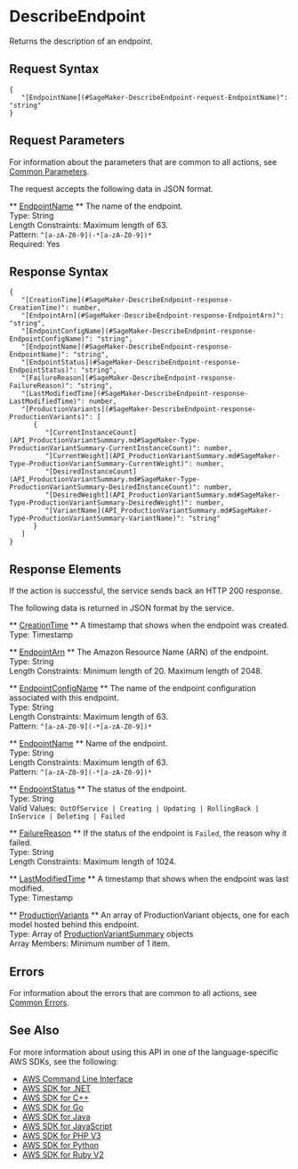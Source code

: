 # DescribeEndpoint<a name="API_DescribeEndpoint"></a>

Returns the description of an endpoint\.

## Request Syntax<a name="API_DescribeEndpoint_RequestSyntax"></a>

```
{
   "[EndpointName](#SageMaker-DescribeEndpoint-request-EndpointName)": "string"
}
```

## Request Parameters<a name="API_DescribeEndpoint_RequestParameters"></a>

For information about the parameters that are common to all actions, see [Common Parameters](CommonParameters.md)\.

The request accepts the following data in JSON format\.

 ** [EndpointName](#API_DescribeEndpoint_RequestSyntax) **   <a name="SageMaker-DescribeEndpoint-request-EndpointName"></a>
The name of the endpoint\.  
Type: String  
Length Constraints: Maximum length of 63\.  
Pattern: `^[a-zA-Z0-9](-*[a-zA-Z0-9])*`   
Required: Yes

## Response Syntax<a name="API_DescribeEndpoint_ResponseSyntax"></a>

```
{
   "[CreationTime](#SageMaker-DescribeEndpoint-response-CreationTime)": number,
   "[EndpointArn](#SageMaker-DescribeEndpoint-response-EndpointArn)": "string",
   "[EndpointConfigName](#SageMaker-DescribeEndpoint-response-EndpointConfigName)": "string",
   "[EndpointName](#SageMaker-DescribeEndpoint-response-EndpointName)": "string",
   "[EndpointStatus](#SageMaker-DescribeEndpoint-response-EndpointStatus)": "string",
   "[FailureReason](#SageMaker-DescribeEndpoint-response-FailureReason)": "string",
   "[LastModifiedTime](#SageMaker-DescribeEndpoint-response-LastModifiedTime)": number,
   "[ProductionVariants](#SageMaker-DescribeEndpoint-response-ProductionVariants)": [ 
      { 
         "[CurrentInstanceCount](API_ProductionVariantSummary.md#SageMaker-Type-ProductionVariantSummary-CurrentInstanceCount)": number,
         "[CurrentWeight](API_ProductionVariantSummary.md#SageMaker-Type-ProductionVariantSummary-CurrentWeight)": number,
         "[DesiredInstanceCount](API_ProductionVariantSummary.md#SageMaker-Type-ProductionVariantSummary-DesiredInstanceCount)": number,
         "[DesiredWeight](API_ProductionVariantSummary.md#SageMaker-Type-ProductionVariantSummary-DesiredWeight)": number,
         "[VariantName](API_ProductionVariantSummary.md#SageMaker-Type-ProductionVariantSummary-VariantName)": "string"
      }
   ]
}
```

## Response Elements<a name="API_DescribeEndpoint_ResponseElements"></a>

If the action is successful, the service sends back an HTTP 200 response\.

The following data is returned in JSON format by the service\.

 ** [CreationTime](#API_DescribeEndpoint_ResponseSyntax) **   <a name="SageMaker-DescribeEndpoint-response-CreationTime"></a>
A timestamp that shows when the endpoint was created\.  
Type: Timestamp

 ** [EndpointArn](#API_DescribeEndpoint_ResponseSyntax) **   <a name="SageMaker-DescribeEndpoint-response-EndpointArn"></a>
The Amazon Resource Name \(ARN\) of the endpoint\.  
Type: String  
Length Constraints: Minimum length of 20\. Maximum length of 2048\.

 ** [EndpointConfigName](#API_DescribeEndpoint_ResponseSyntax) **   <a name="SageMaker-DescribeEndpoint-response-EndpointConfigName"></a>
The name of the endpoint configuration associated with this endpoint\.  
Type: String  
Length Constraints: Maximum length of 63\.  
Pattern: `^[a-zA-Z0-9](-*[a-zA-Z0-9])*` 

 ** [EndpointName](#API_DescribeEndpoint_ResponseSyntax) **   <a name="SageMaker-DescribeEndpoint-response-EndpointName"></a>
Name of the endpoint\.  
Type: String  
Length Constraints: Maximum length of 63\.  
Pattern: `^[a-zA-Z0-9](-*[a-zA-Z0-9])*` 

 ** [EndpointStatus](#API_DescribeEndpoint_ResponseSyntax) **   <a name="SageMaker-DescribeEndpoint-response-EndpointStatus"></a>
The status of the endpoint\.  
Type: String  
Valid Values:` OutOfService | Creating | Updating | RollingBack | InService | Deleting | Failed` 

 ** [FailureReason](#API_DescribeEndpoint_ResponseSyntax) **   <a name="SageMaker-DescribeEndpoint-response-FailureReason"></a>
If the status of the endpoint is `Failed`, the reason why it failed\.   
Type: String  
Length Constraints: Maximum length of 1024\.

 ** [LastModifiedTime](#API_DescribeEndpoint_ResponseSyntax) **   <a name="SageMaker-DescribeEndpoint-response-LastModifiedTime"></a>
A timestamp that shows when the endpoint was last modified\.  
Type: Timestamp

 ** [ProductionVariants](#API_DescribeEndpoint_ResponseSyntax) **   <a name="SageMaker-DescribeEndpoint-response-ProductionVariants"></a>
 An array of ProductionVariant objects, one for each model hosted behind this endpoint\.   
Type: Array of [ProductionVariantSummary](API_ProductionVariantSummary.md) objects  
Array Members: Minimum number of 1 item\.

## Errors<a name="API_DescribeEndpoint_Errors"></a>

For information about the errors that are common to all actions, see [Common Errors](CommonErrors.md)\.

## See Also<a name="API_DescribeEndpoint_SeeAlso"></a>

For more information about using this API in one of the language\-specific AWS SDKs, see the following:
+  [AWS Command Line Interface](http://docs.aws.amazon.com/goto/aws-cli/sagemaker-2017-07-24/DescribeEndpoint) 
+  [AWS SDK for \.NET](http://docs.aws.amazon.com/goto/DotNetSDKV3/sagemaker-2017-07-24/DescribeEndpoint) 
+  [AWS SDK for C\+\+](http://docs.aws.amazon.com/goto/SdkForCpp/sagemaker-2017-07-24/DescribeEndpoint) 
+  [AWS SDK for Go](http://docs.aws.amazon.com/goto/SdkForGoV1/sagemaker-2017-07-24/DescribeEndpoint) 
+  [AWS SDK for Java](http://docs.aws.amazon.com/goto/SdkForJava/sagemaker-2017-07-24/DescribeEndpoint) 
+  [AWS SDK for JavaScript](http://docs.aws.amazon.com/goto/AWSJavaScriptSDK/sagemaker-2017-07-24/DescribeEndpoint) 
+  [AWS SDK for PHP V3](http://docs.aws.amazon.com/goto/SdkForPHPV3/sagemaker-2017-07-24/DescribeEndpoint) 
+  [AWS SDK for Python](http://docs.aws.amazon.com/goto/boto3/sagemaker-2017-07-24/DescribeEndpoint) 
+  [AWS SDK for Ruby V2](http://docs.aws.amazon.com/goto/SdkForRubyV2/sagemaker-2017-07-24/DescribeEndpoint) 
